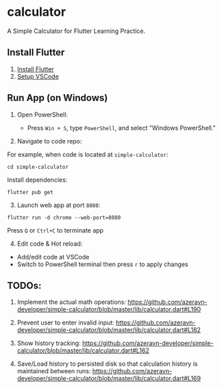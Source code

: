 # calculator

A Simple Calculator for Flutter Learning Practice.

## Install Flutter
1. [Install Flutter](https://docs.flutter.dev/get-started/install)
2. [Setup VSCode](https://docs.flutter.dev/get-started/editor?tab=vscode)

## Run App (on Windows)
1. Open PowerShell:
   - Press `Win + S`, type `PowerShell`, and select "Windows PowerShell."

2. Navigate to code repo:

For example, when code is located at ``simple-calculator``:
```
cd simple-calculator
```

Install dependencies:
```
flutter pub get
```

3. Launch web app at port ``8080``:
```
flutter run -d chrome --web-port=8080
```
Press `Q` or `Ctrl+C` to terminate app

4. Edit code & Hot reload:
- Add/edit code at VSCode
- Switch to PowerShell terminal then press `r` to apply changes

## TODOs:

1. Implement the actual math operations:
https://github.com/azeravn-developer/simple-calculator/blob/master/lib/calculator.dart#L190

2. Prevent user to enter invalid input:
https://github.com/azeravn-developer/simple-calculator/blob/master/lib/calculator.dart#L182

3. Show history tracking:
https://github.com/azeravn-developer/simple-calculator/blob/master/lib/calculator.dart#L162

4. Save/Load history to persisted disk so that calculation history is maintained between runs:
https://github.com/azeravn-developer/simple-calculator/blob/master/lib/calculator.dart#L169
